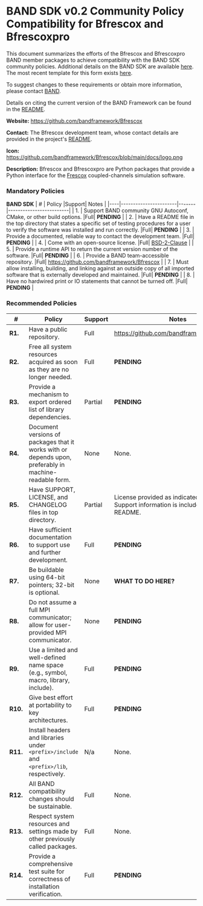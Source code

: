 # BAND SDK v0.2 Community Policy Compatibility for Bfrescox and Bfrescoxpro

This document summarizes the efforts of the Bfrescox and Bfrescoxpro BAND member packages to achieve compatibility with the BAND SDK community policies.  Additional details on the BAND SDK are available [here](https://github.com/bandframework/bandframework/tree/main/resources/sdkpolicies/bandsdk.md). The most recent template for this form exists [here](https://github.com/bandframework/bandframework/tree/main/resources/sdkpolicies/template.md).

To suggest changes to these requirements or obtain more information, please contact [BAND](https://bandframework.github.io/team).

Details on citing the current version of the BAND Framework can be found in the [README](https://github.com/bandframework/bandframework).


**Website:** https://github.com/bandframework/Bfrescox

**Contact:** The Bfrescox development team, whose contact details are provided in the project's [README](README.md).

**Icon:** https://github.com/bandframework/Bfrescox/blob/main/docs/logo.png

**Description:**  Bfrescox and Bfrescoxpro are Python packages that provide a Python interface for the [Frescox](https://github.com/LLNL/Frescox) coupled-channels simulation software.

### Mandatory Policies

**BAND SDK**
| #  | Policy                |Support| Notes                   |
|----|-----------------------|-------|-------------------------|
| 1. | Support BAND community GNU Autoconf, CMake, or other build options. |Full| __PENDING__ |
| 2. | Have a README file in the top directory that states a specific set of testing procedures for a user to verify the software was installed and run correctly. |Full| __PENDING__ |
| 3. | Provide a documented, reliable way to contact the development team. |Full| __PENDING__ |
| 4. | Come with an open-source license. |Full| [BSD-2-Clause](https://github.com/bandframework/Bfrescox/blob/main/LICENSE) |
| 5. | Provide a runtime API to return the current version number of the software. |Full| __PENDING__ |
| 6. | Provide a BAND team-accessible repository. |Full| https://github.com/bandframework/Bfrescox |
| 7. | Must allow installing, building, and linking against an outside copy of all imported software that is externally developed and maintained. |Full| __PENDING__ |
| 8. | Have no hardwired print or IO statements that cannot be turned off. |Full| __PENDING__ |

### Recommended Policies

| # | Policy                 |Support| Notes                   |
|---|------------------------|-------|-------------------------|
|**R1.**| Have a public repository. |Full| https://github.com/bandframework/Bfrescox |
|**R2.**| Free all system resources acquired as soon as they are no longer needed. |Full| __PENDING__ |
|**R3.**| Provide a mechanism to export ordered list of library dependencies. |Partial| __PENDING__ |
|**R4.**| Document versions of packages that it works with or depends upon, preferably in machine-readable form. |None| None. |
|**R5.**| Have SUPPORT, LICENSE, and CHANGELOG files in top directory. |Partial| License provided as indicated in M4.  Support information is included in the main README. |
|**R6.**| Have sufficient documentation to support use and further development. |Full| __PENDING__ |
|**R7.**| Be buildable using 64-bit pointers; 32-bit is optional. |None| __WHAT TO DO HERE?__ |
|**R8.**| Do not assume a full MPI communicator; allow for user-provided MPI communicator. |None| __PENDING__ |
|**R9.**| Use a limited and well-defined name space (e.g., symbol, macro, library, include). |Full| __PENDING__ |
|**R10.**| Give best effort at portability to key architectures. |Full| __PENDING__ |
|**R11.**| Install headers and libraries under `<prefix>/include` and `<prefix>/lib`, respectively. |N/a| None. |
|**R12.**| All BAND compatibility changes should be sustainable. |Full| None. |
|**R13.**| Respect system resources and settings made by other previously called packages. |Full| None. |
|**R14.**| Provide a comprehensive test suite for correctness of installation verification. |Full| __PENDING__ |
